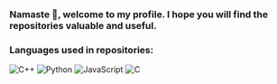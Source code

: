 ### Namaste 🙏, welcome to my profile. I hope you will find the repositories valuable and useful.

### Languages used in repositories:

![C++](https://img.shields.io/badge/c++-%2300599C.svg?style=for-the-badge&logo=c%2B%2B&logoColor=white)       ![Python](https://img.shields.io/badge/python-3670A0?style=for-the-badge&logo=python&logoColor=ffdd54)    ![JavaScript](https://img.shields.io/badge/javascript-%23323330.svg?style=for-the-badge&logo=javascript&logoColor=%23F7DF1E)        ![C](https://img.shields.io/badge/C-00599C?style=for-the-badge&logo=c&logoColor=white)




<!--
**Aditya-U7/Aditya-U7** is a ✨ _special_ ✨ repository because its `README.md` (this file) appears on your GitHub profile.
![](https://komarev.com/ghpvc/?username=Aditya-U7)
Here are some ideas to get you started:

- 🔭 I’m currently working on ...
- 🌱 I’m currently learning ...
- 👯 I’m looking to collaborate on ...
- 🤔 I’m looking for help with ...
- 💬 Ask me about ...
- 📫 How to reach me: ...
- 😄 Pronouns: ...
- ⚡ Fun fact: ...
-->
